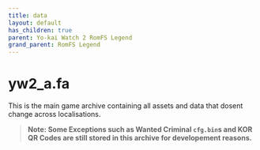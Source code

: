 ```yaml
---
title: data
layout: default
has_children: true
parent: Yo-kai Watch 2 RomFS Legend
grand_parent: RomFS Legend
---
```

# yw2_a.fa
This is the main game archive containing all assets and data that dosent change across localisations. 
> **Note: Some Exceptions such as Wanted Criminal `cfg.bin`s and KOR QR Codes are still stored in this archive for developement reasons.**
